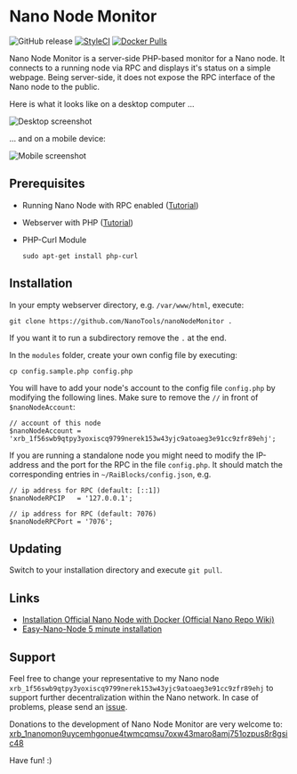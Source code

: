 # Nano Node Monitor

![GitHub release](https://img.shields.io/github/release/NanoTools/nanoNodeMonitor.svg?style=flat-square) [![StyleCI](https://styleci.io/repos/118352667/shield?branch=master)](https://styleci.io/repos/118352667) [![Docker Pulls](https://img.shields.io/docker/pulls/nanotools/nanonodemonitor.svg?style=flat-square)](https://hub.docker.com/r/nanotools/nanonodemonitor/)

Nano Node Monitor is a server-side PHP-based monitor for a Nano node. It connects to a running node via RPC and displays it's status on a simple webpage. Being server-side, it does not expose the RPC interface of the Nano node to the public. 

Here is what it looks like on a desktop computer ...

![Desktop screenshot](https://i.imgur.com/1k5BCfc.png)


... and on a mobile device: 

![Mobile screenshot](https://i.imgur.com/PTSwL69.jpg)


## Prerequisites

- Running Nano Node with RPC enabled ([Tutorial](https://github.com/nanocurrency/raiblocks/wiki/Docker-node))
- Webserver with PHP ([Tutorial](https://www.digitalocean.com/community/tutorials/how-to-install-linux-nginx-mysql-php-lemp-stack-in-ubuntu-16-04))
- PHP-Curl Module

    `sudo apt-get install php-curl`

## Installation

In your empty webserver directory, e.g. `/var/www/html`, execute:

    git clone https://github.com/NanoTools/nanoNodeMonitor .

 
If you want it to run a subdirectory remove the `.` at the end.

In the `modules` folder, create your own config file by executing:


    cp config.sample.php config.php

You will have to add your node's account to the config file `config.php` by modifying the following lines. Make sure to remove the `//` in front of `$nanoNodeAccount`:

```
// account of this node 
$nanoNodeAccount = 'xrb_1f56swb9qtpy3yoxiscq9799nerek153w43yjc9atoaeg3e91cc9zfr89ehj'; 
```


If you are running a standalone node you might need to modify the IP-address and the port for the RPC in the file `config.php`. It should match the corresponding entries in `~/RaiBlocks/config.json`, e.g.

```
// ip address for RPC (default: [::1])
$nanoNodeRPCIP   = '127.0.0.1';

// ip address for RPC (default: 7076)
$nanoNodeRPCPort = '7076';
```

## Updating

Switch to your installation directory and execute `git pull`.

## Links

* [Installation Official Nano Node with Docker (Official Nano Repo Wiki)](https://github.com/nanocurrency/raiblocks/wiki/Docker-node)
* [Easy-Nano-Node 5 minute installation](https://nanotools.github.io/easy-nano-node/)

## Support

Feel free to change your representative to my Nano node `xrb_1f56swb9qtpy3yoxiscq9799nerek153w43yjc9atoaeg3e91cc9zfr89ehj` to support further decentralization within the Nano network. In case of problems, please send an [issue](https://github.com/NanoTools/nanoNodeMonitor/issues). 

Donations to the development of Nano Node Monitor are very welcome to: [xrb_1nanomon9uycemhgonue4twmcqmsu7oxw43maro8amj751ozpus8r8gsic48](https://www.nanode.co/account/xrb_1nanomon9uycemhgonue4twmcqmsu7oxw43maro8amj751ozpus8r8gsic48)

Have fun! :)
